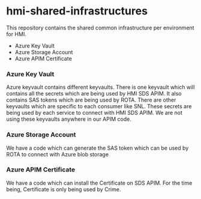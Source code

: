 # hmi-shared-infrastructures

This repository contains the shared common infrastructure per environment for HMI.

- Azure Key Vault
- Azure Storage Account
- Azure APIM Certificate

### Azure Key Vault
Azure keyvault contains different keyvaults. There is one keyvault which will contains all the secrets which are being used by HMI SDS APIM. It also contains SAS tokens which are being used by ROTA.
There are other keyvaults which are specific to each consumer like SNL. These secrets are being used by each service to connect with HMI SDS APIM. We are not using these keyvaults anywhere in our APIM code.

### Azure Storage Account
We have a code which can generate the SAS token which can be used by ROTA to connect with Azure blob storage

### Azure APIM Certificate
We have a code which can install the Certificate on SDS APIM. For the time being, Certificate is only being used by Crime.